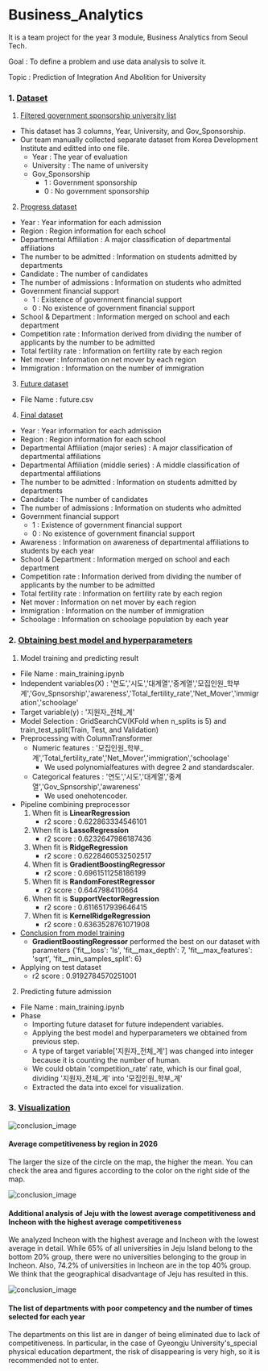 # Business_Analytics
It is a team project for the year 3 module, Business Analytics from Seoul Tech.

Goal : To define a problem and use data analysis to solve it.

Topic : Prediction of Integration And Abolition for University

### 1. [Dataset][link]
[link]: https://github.com/jeewonkimm2/Business_Analytics/tree/main/Data


1. [Filtered government sponsorship university list][link2]

[link2]: https://github.com/jeewonkimm2/Business_Analytics/tree/main/Data/Filtered_University
- This dataset has 3 columns, Year, University, and Gov_Sponsorship.
- Our team manually collected separate dataset from Korea Development Institute and editted into one file.
  - Year : The year of evaluation
  - University : The name of university
  - Gov_Sponsorship
    - 1 : Government sponsorship
    - 0 : No government sponsorship

2. [Progress dataset][link3]

[link3]: https://github.com/jeewonkimm2/Business_Analytics/tree/main/Data/Progress_Merged_data

+ Year : Year information for each admission
+ Region : Region information for each school
+ Departmental Affiliation : A major classification of departmental affiliations
+ The number to be admitted : Information on students admitted by departments
+ Candidate : The number of candidates
+ The number of admissions : Information on students who admitted
+ Government financial support
    - 1 : Existence of government financial support
    - 0 : No existence of government financial support
+ School & Department : Information merged on school and each department
+ Competition rate : Information derived from dividing the number of applicants by the number to be admitted
+ Total fertility rate : Information on fertility rate by each region
+ Net mover : Information on net mover by each region
+ Immigration : Information on the number of immigration



3. [Future dataset][link8]

[link8]: https://github.com/jeewonkimm2/Business_Analytics/tree/main/Data/Final_dataset

- File Name : future.csv



4. [Final dataset][link4]

[link4]: https://github.com/jeewonkimm2/Business_Analytics/tree/main/Data/Final_dataset


  + Year : Year information for each admission
  + Region : Region information for each school
  + Departmental Affiliation (major series) : A major classification of departmental affiliations 
  + Departmental Affiliation (middle series) : A middle classification of departmental affiliations 
  + The number to be admitted : Information on students admitted by departments
  + Candidate : The number of candidates
  + The number of admissions : Information on students who admitted
  + Government financial support
      - 1 : Existence of government financial support
      - 0 : No existence of government financial support
  + Awareness : Information on awareness of departmental affiliations to students by each year
  + School & Department : Information merged on school and each department
  + Competition rate : Information derived from dividing the number of applicants by the number to be admitted
  + Total fertility rate : Information on fertility rate by each region
  + Net mover : Information on net mover by each region
  + Immigration : Information on the number of immigration
  + Schoolage : Information on schoolage population by each year







### 2. [Obtaining best model and hyperparameters][link6]
[link6]: https://github.com/jeewonkimm2/Business_Analytics/tree/main/Final

1. Model training and predicting result

- File Name : main_training.ipynb
- Independent variables(X) : '연도','시도','대계열','중계열','모집인원_학부계','Gov_Spnsorship','awareness','Total_fertility_rate','Net_Mover','immigration','schoolage'
- Target variable(y) : '지원자_전체_계'
- Model Selection : GridSearchCV(KFold when n_splits is 5) and train_test_split(Train, Test, and Validation)
- Preprocessing with ColumnTransformer
  - Numeric features : '모집인원_학부_계','Total_fertility_rate','Net_Mover','immigration','schoolage'
    - We used polynomialfeatures with degree 2 and standardscaler.
  - Categorical features : '연도','시도','대계열','중계열','Gov_Spnsorship','awareness'
    - We used onehotencoder.
- Pipeline combining preprocessor
  1. When fit is **LinearRegression**
      - r2 score : 0.622863334546101
  2. When fit is **LassoRegression**
      - r2 score : 0.6232647986187436
  3. When fit is **RidgeRegression**
      - r2 score : 0.6228460532502517
  4. When fit is **GradientBoostingRegressor**
      - r2 score : 0.6961511258186199
  5. When fit is **RandomForestRegressor**
      - r2 score : 0.6447984110664
  6. When fit is **SupportVectorRegression**
      - r2 score : 0.6116517939646415
  7. When fit is **KernelRidgeRegression**
      - r2 score : 0.6363528761071908
- <U> Conclusion from model training </U>
  - **GradientBoostingRegressor** performed the best on our dataset with parameters {'fit__loss': 'ls', 'fit__max_depth': 7, 'fit__max_features': 'sqrt', 'fit__min_samples_split': 6}
- Applying on test dataset
  - r2 score : 0.9192784570251001
  
  
2. Predicting future admission
- File Name : main_training.ipynb
- Phase
  - Importing future dataset for future independent variables.
  - Applying the best model and hyperparameters we obtained from previous step.
  - A type of target variable['지원자_전체_계'] was changed into integer because it is counting the number of human.
  - We could obtain 'competition_rate' rate, which is our final goal, dividing '지원자_전체_계' into '모집인원_학부_계'
  - Extracted the data into excel for visualization.

### 3. [Visualization][link7]
[link7]: https://github.com/jeewonkimm2/Business_Analytics/tree/main/Visualization

![conclusion_image](https://github.com/jeewonkimm2/Business_Analytics/blob/main/Visualization/map_image.png)
#### Average competitiveness by region in 2026  
The larger the size of the circle on the map, the higher the mean. You can check the area and figures according to the color on the right side of the map.  

![conclusion_image](https://github.com/jeewonkimm2/Business_Analytics/blob/main/Visualization/pie_chart.png)
#### Additional analysis of Jeju with the lowest average competitiveness and Incheon with the highest average competitiveness  
We analyzed Incheon with the highest average and Incheon with the lowest average in detail. While 65% of all universities in Jeju Island belong to the bottom 20% group, there were no universities belonging to the group in Incheon. Also, 74.2% of universities in Incheon are in the top 40% group.  We think that the geographical disadvantage of Jeju has resulted in this.  

![conclusion_image](https://github.com/jeewonkimm2/Business_Analytics/blob/main/Visualization/image.png)
#### The list of departments with poor competency and the number of times selected for each year  
The departments on this list are in danger of being eliminated due to lack of competitiveness. In particular, in the case of Gyeongju University's_special physical education department, the risk of disappearing is very high, so it is recommended not to enter.  
